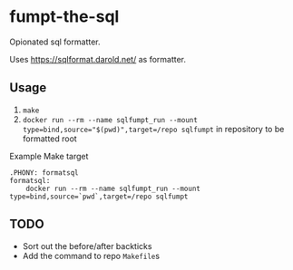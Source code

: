 # fumpt-the-sql

Opionated sql formatter.

Uses https://sqlformat.darold.net/ as formatter.

## Usage

1. `make`
2. `docker run --rm --name sqlfumpt_run --mount type=bind,source="$(pwd)",target=/repo sqlfumpt` in repository to be formatted root

Example Make target

```
.PHONY: formatsql
formatsql:
	docker run --rm --name sqlfumpt_run --mount type=bind,source=`pwd`,target=/repo sqlfumpt
```

## TODO

- Sort out the before/after backticks
- Add the command to repo `Makefile`s
